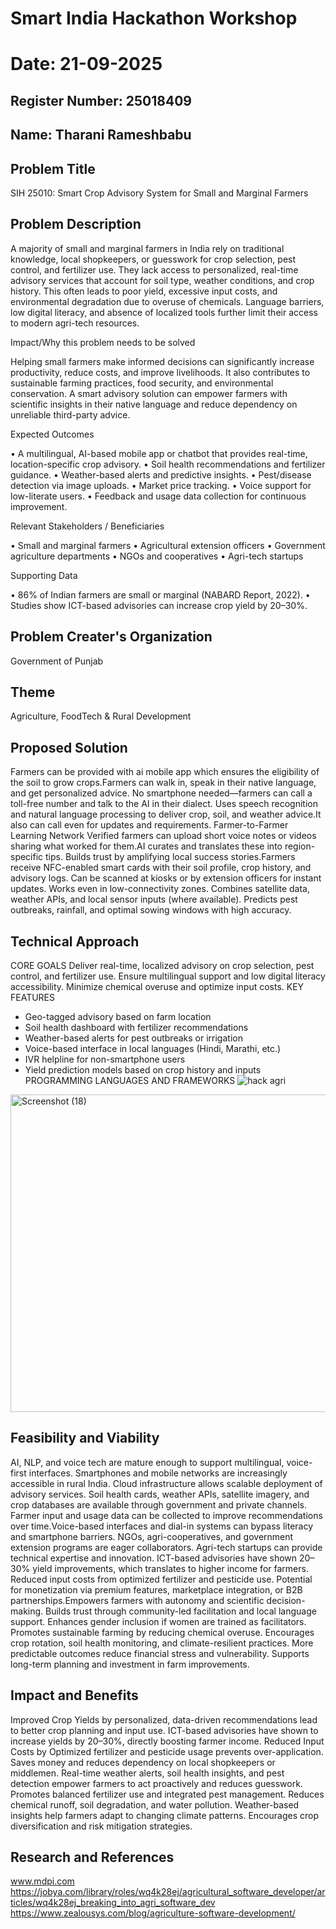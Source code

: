 # Smart India Hackathon Workshop
# Date: 21-09-2025
## Register Number: 25018409
## Name: Tharani Rameshbabu
## Problem Title
SIH 25010: Smart Crop Advisory System for Small and Marginal Farmers
## Problem Description
A majority of small and marginal farmers in India rely on traditional knowledge, local shopkeepers, or guesswork for crop selection, pest control, and fertilizer use. They lack access to personalized, real-time advisory services that account for soil type, weather conditions, and crop history. This often leads to poor yield, excessive input costs, and environmental degradation due to overuse of chemicals. Language barriers, low digital literacy, and absence of localized tools further limit their access to modern agri-tech resources.

Impact/Why this problem needs to be solved

Helping small farmers make informed decisions can significantly increase productivity, reduce costs, and improve livelihoods. It also contributes to sustainable farming practices, food security, and environmental conservation. A smart advisory solution can empower farmers with scientific insights in their native language and reduce dependency on unreliable third-party advice.

Expected Outcomes

• A multilingual, AI-based mobile app or chatbot that provides real-time, location-specific crop advisory.
• Soil health recommendations and fertilizer guidance.
• Weather-based alerts and predictive insights.
• Pest/disease detection via image uploads.
• Market price tracking.
• Voice support for low-literate users.
• Feedback and usage data collection for continuous improvement.

Relevant Stakeholders / Beneficiaries

• Small and marginal farmers
• Agricultural extension officers
• Government agriculture departments
• NGOs and cooperatives
• Agri-tech startups

Supporting Data

• 86% of Indian farmers are small or marginal (NABARD Report, 2022).
• Studies show ICT-based advisories can increase crop yield by 20–30%.

## Problem Creater's Organization
Government of Punjab

## Theme
Agriculture, FoodTech & Rural Development

## Proposed Solution
Farmers can be provided with ai mobile app which ensures the eligibility of the soil to grow crops.Farmers can walk in, speak in their native language, and get personalized advice. No smartphone needed—farmers can call a toll-free number and talk to the AI in their dialect. Uses speech recognition and natural language processing to deliver crop, soil, and weather advice.It also can call even for updates and requirements.
Farmer-to-Farmer Learning Network
Verified farmers can upload short voice notes or videos sharing what worked for them.AI curates and translates these into region-specific tips. Builds trust by amplifying local success stories.Farmers receive NFC-enabled smart cards with their soil profile, crop history, and advisory logs. Can be scanned at kiosks or by extension officers for instant updates. Works even in low-connectivity zones. Combines satellite data, weather APIs, and local sensor inputs (where available). Predicts pest outbreaks, rainfall, and optimal sowing windows with high accuracy.

## Technical Approach
CORE GOALS
Deliver real-time, localized advisory on crop selection, pest control, and fertilizer use. Ensure multilingual support and low digital literacy accessibility. Minimize chemical overuse and optimize input costs. 
KEY FEATURES
-  Geo-tagged advisory based on farm location
-  Soil health dashboard with fertilizer recommendations
-  Weather-based alerts for pest outbreaks or irrigation
-  Voice-based interface in local languages (Hindi, Marathi, etc.)
-  IVR helpline for non-smartphone users
-  Yield prediction models based on crop history and inputs
PROGRAMMING LANGUAGES AND FRAMEWORKS
![hack agri](https://github.com/user-attachments/assets/d757dfb4-7a1d-41ef-a8c7-f3ad0af67233)
<img width="869" height="508" alt="Screenshot (18)" src="https://github.com/user-attachments/assets/5ea490e9-85e9-4e7b-99c3-61367a5fbcad" />

## Feasibility and Viability
  AI, NLP, and voice tech are mature enough to support multilingual, voice-first interfaces. Smartphones and mobile networks are increasingly accessible in rural India. Cloud infrastructure allows scalable deployment of advisory services. Soil health cards, weather APIs, satellite imagery, and crop databases are available through government and private channels. Farmer input and usage data can be collected to improve recommendations over time.Voice-based interfaces and dial-in systems can bypass literacy and smartphone barriers. NGOs, agri-cooperatives, and government extension programs are eager collaborators. Agri-tech startups can provide technical expertise and innovation.
 ICT-based advisories have shown 20–30% yield improvements, which translates to higher income for farmers. Reduced input costs from optimized fertilizer and pesticide use. Potential for monetization via premium features, marketplace integration, or B2B partnerships.Empowers farmers with autonomy and scientific decision-making. Builds trust through community-led facilitation and local language support. Enhances gender inclusion if women are trained as facilitators. Promotes sustainable farming by reducing chemical overuse. Encourages crop rotation, soil health monitoring, and climate-resilient practices. More predictable outcomes reduce financial stress and vulnerability. Supports long-term planning and investment in farm improvements.
## Impact and Benefits
 Improved Crop Yields by personalized, data-driven recommendations lead to better crop planning and input use.
 ICT-based advisories have shown to increase yields by 20–30%, directly boosting farmer income.
 Reduced Input Costs by Optimized fertilizer and pesticide usage prevents over-application.
 Saves money and reduces dependency on local shopkeepers or middlemen.
 Real-time weather alerts, soil health insights, and pest detection empower farmers to act proactively and reduces guesswork.
 Promotes balanced fertilizer use and integrated pest management.
 Reduces chemical runoff, soil degradation, and water pollution.
 Weather-based insights help farmers adapt to changing climate patterns.
 Encourages crop diversification and risk mitigation strategies.
## Research and References
  www.mdpi.com
  https://jobya.com/library/roles/wq4k28ej/agricultural_software_developer/articles/wq4k28ej_breaking_into_agri_software_dev
  https://www.zealousys.com/blog/agriculture-software-development/
 
